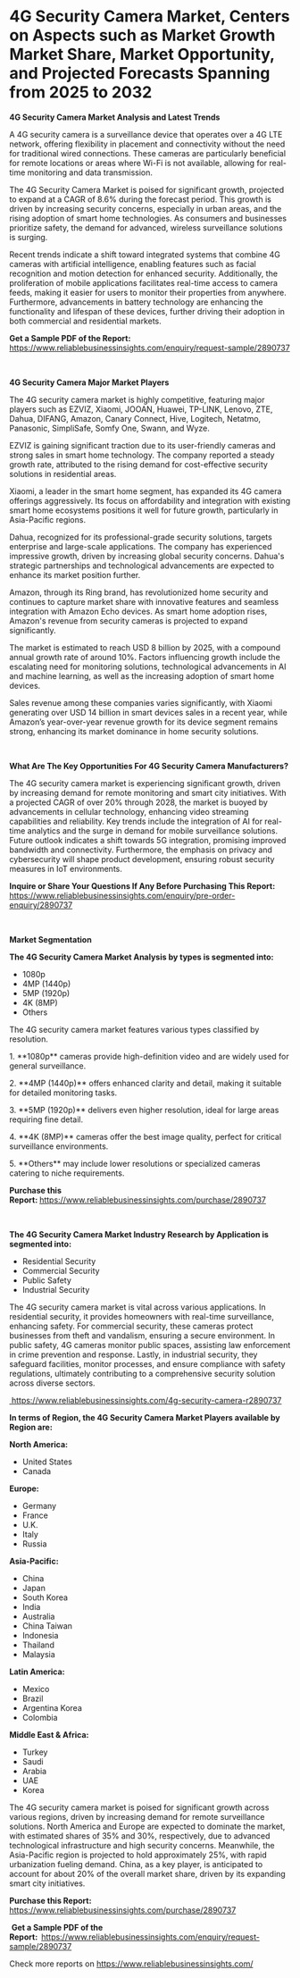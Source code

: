 <p><h1>4G Security Camera Market, Centers on Aspects such as Market Growth Market Share, Market Opportunity, and Projected Forecasts Spanning from 2025 to 2032</h1></p><p><strong>4G Security Camera Market Analysis and Latest Trends</strong></p>
<p><p>A 4G security camera is a surveillance device that operates over a 4G LTE network, offering flexibility in placement and connectivity without the need for traditional wired connections. These cameras are particularly beneficial for remote locations or areas where Wi-Fi is not available, allowing for real-time monitoring and data transmission.</p><p>The 4G Security Camera Market is poised for significant growth, projected to expand at a CAGR of 8.6% during the forecast period. This growth is driven by increasing security concerns, especially in urban areas, and the rising adoption of smart home technologies. As consumers and businesses prioritize safety, the demand for advanced, wireless surveillance solutions is surging.</p><p>Recent trends indicate a shift toward integrated systems that combine 4G cameras with artificial intelligence, enabling features such as facial recognition and motion detection for enhanced security. Additionally, the proliferation of mobile applications facilitates real-time access to camera feeds, making it easier for users to monitor their properties from anywhere. Furthermore, advancements in battery technology are enhancing the functionality and lifespan of these devices, further driving their adoption in both commercial and residential markets.</p></p>
<p><strong>Get a Sample PDF of the Report:&nbsp;</strong> <a href="https://www.reliablebusinessinsights.com/enquiry/request-sample/2890737?utm_campaign=2111&utm_medium=2&utm_source=Github&utm_content=ia&utm_term=14032025&utm_id=4g-security-camera">https://www.reliablebusinessinsights.com/enquiry/request-sample/2890737</a></p>
<p>&nbsp;</p>
<p><strong>4G Security Camera Major Market Players</strong></p>
<p><p>The 4G security camera market is highly competitive, featuring major players such as EZVIZ, Xiaomi, JOOAN, Huawei, TP-LINK, Lenovo, ZTE, Dahua, DIFANG, Amazon, Canary Connect, Hive, Logitech, Netatmo, Panasonic, SimpliSafe, Somfy One, Swann, and Wyze. </p><p>EZVIZ is gaining significant traction due to its user-friendly cameras and strong sales in smart home technology. The company reported a steady growth rate, attributed to the rising demand for cost-effective security solutions in residential areas. </p><p>Xiaomi, a leader in the smart home segment, has expanded its 4G camera offerings aggressively. Its focus on affordability and integration with existing smart home ecosystems positions it well for future growth, particularly in Asia-Pacific regions.</p><p>Dahua, recognized for its professional-grade security solutions, targets enterprise and large-scale applications. The company has experienced impressive growth, driven by increasing global security concerns. Dahua's strategic partnerships and technological advancements are expected to enhance its market position further.</p><p>Amazon, through its Ring brand, has revolutionized home security and continues to capture market share with innovative features and seamless integration with Amazon Echo devices. As smart home adoption rises, Amazon's revenue from security cameras is projected to expand significantly.</p><p>The market is estimated to reach USD 8 billion by 2025, with a compound annual growth rate of around 10%. Factors influencing growth include the escalating need for monitoring solutions, technological advancements in AI and machine learning, as well as the increasing adoption of smart home devices.</p><p>Sales revenue among these companies varies significantly, with Xiaomi generating over USD 14 billion in smart devices sales in a recent year, while Amazon’s year-over-year revenue growth for its device segment remains strong, enhancing its market dominance in home security solutions.</p></p>
<p>&nbsp;</p>
<p><strong>What Are The Key Opportunities For 4G Security Camera Manufacturers?</strong></p>
<p><p>The 4G security camera market is experiencing significant growth, driven by increasing demand for remote monitoring and smart city initiatives. With a projected CAGR of over 20% through 2028, the market is buoyed by advancements in cellular technology, enhancing video streaming capabilities and reliability. Key trends include the integration of AI for real-time analytics and the surge in demand for mobile surveillance solutions. Future outlook indicates a shift towards 5G integration, promising improved bandwidth and connectivity. Furthermore, the emphasis on privacy and cybersecurity will shape product development, ensuring robust security measures in IoT environments.</p></p>
<p><strong>Inquire or Share Your Questions If Any Before Purchasing This Report:</strong> <a href="https://www.reliablebusinessinsights.com/enquiry/pre-order-enquiry/2890737?utm_campaign=2111&utm_medium=2&utm_source=Github&utm_content=ia&utm_term=14032025&utm_id=4g-security-camera">https://www.reliablebusinessinsights.com/enquiry/pre-order-enquiry/2890737</a></p>
<p>&nbsp;</p>
<p><strong>Market Segmentation</strong></p>
<p><strong>The 4G Security Camera Market Analysis by types is segmented into:</strong></p>
<p><ul><li>1080p</li><li>4MP (1440p)</li><li>5MP (1920p)</li><li>4K (8MP)</li><li>Others</li></ul></p>
<p><p>The 4G security camera market features various types classified by resolution. </p><p>1. **1080p** cameras provide high-definition video and are widely used for general surveillance.</p><p>2. **4MP (1440p)** offers enhanced clarity and detail, making it suitable for detailed monitoring tasks.</p><p>3. **5MP (1920p)** delivers even higher resolution, ideal for large areas requiring fine detail.</p><p>4. **4K (8MP)** cameras offer the best image quality, perfect for critical surveillance environments. </p><p>5. **Others** may include lower resolutions or specialized cameras catering to niche requirements.</p></p>
<p><strong>Purchase this Report:&nbsp;</strong><a href="https://www.reliablebusinessinsights.com/purchase/2890737?utm_campaign=2111&utm_medium=2&utm_source=Github&utm_content=ia&utm_term=14032025&utm_id=4g-security-camera">https://www.reliablebusinessinsights.com/purchase/2890737</a></p>
<p>&nbsp;</p>
<p><strong>The 4G Security Camera Market Industry Research by Application is segmented into:</strong></p>
<p><ul><li>Residential Security</li><li>Commercial Security</li><li>Public Safety</li><li>Industrial Security</li></ul></p>
<p><p>The 4G security camera market is vital across various applications. In residential security, it provides homeowners with real-time surveillance, enhancing safety. For commercial security, these cameras protect businesses from theft and vandalism, ensuring a secure environment. In public safety, 4G cameras monitor public spaces, assisting law enforcement in crime prevention and response. Lastly, in industrial security, they safeguard facilities, monitor processes, and ensure compliance with safety regulations, ultimately contributing to a comprehensive security solution across diverse sectors.</p></p>
<p><a href="https://www.reliablebusinessinsights.com/4g-security-camera-r2890737?utm_campaign=2111&utm_medium=2&utm_source=Github&utm_content=ia&utm_term=14032025&utm_id=4g-security-camera">&nbsp;https://www.reliablebusinessinsights.com/4g-security-camera-r2890737</a></p>
<p><strong>In terms of Region, the 4G Security Camera Market Players available by Region are:</strong></p>
<p>
    <p> <strong> North America: </strong>
        <ul>
            <li>United States</li>
            <li>Canada</li>
        </ul>
        </p> 
    <p> <strong> Europe: </strong>
        <ul>
            <li>Germany</li>
            <li>France</li>
            <li>U.K.</li>
            <li>Italy</li>
            <li>Russia</li>
        </ul>
        </p> 
    <p> <strong> Asia-Pacific: </strong>
        <ul>
            <li>China</li>
            <li>Japan</li>
            <li>South Korea</li>
            <li>India</li>
            <li>Australia</li>
            <li>China Taiwan</li>
            <li>Indonesia</li>
            <li>Thailand</li>
            <li>Malaysia</li>
        </ul>
        </p> 
    <p> <strong> Latin America: </strong>
        <ul>
            <li>Mexico</li>
            <li>Brazil</li>
            <li>Argentina Korea</li>
            <li>Colombia</li>
        </ul>
        </p> 
    <p> <strong> Middle East & Africa: </strong>
        <ul>
            <li>Turkey</li>
            <li>Saudi</li>
            <li>Arabia</li>
            <li>UAE</li>
            <li>Korea</li>
        </ul>
    </p>
    </p>
<p><p>The 4G security camera market is poised for significant growth across various regions, driven by increasing demand for remote surveillance solutions. North America and Europe are expected to dominate the market, with estimated shares of 35% and 30%, respectively, due to advanced technological infrastructure and high security concerns. Meanwhile, the Asia-Pacific region is projected to hold approximately 25%, with rapid urbanization fueling demand. China, as a key player, is anticipated to account for about 20% of the overall market share, driven by its expanding smart city initiatives.</p></p>
<p><strong>Purchase this Report: </strong><a href="https://www.reliablebusinessinsights.com/purchase/2890737?utm_campaign=2111&utm_medium=2&utm_source=Github&utm_content=ia&utm_term=14032025&utm_id=4g-security-camera">https://www.reliablebusinessinsights.com/purchase/2890737</a></p>
<p>&nbsp;<strong>Get a Sample PDF of the Report:&nbsp;&nbsp;</strong><a href="https://www.reliablebusinessinsights.com/enquiry/request-sample/2890737?utm_campaign=2111&utm_medium=2&utm_source=Github&utm_content=ia&utm_term=14032025&utm_id=4g-security-camera">https://www.reliablebusinessinsights.com/enquiry/request-sample/2890737</a></p>
<p><strong></strong></p>
<p>Check more reports on <a href="https://www.reliablebusinessinsights.com/?utm_campaign=2111&utm_medium=2&utm_source=Github&utm_content=ia&utm_term=14032025&utm_id=4g-security-camera">https://www.reliablebusinessinsights.com/</a></p>